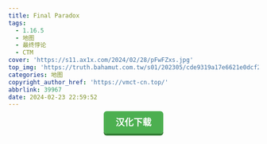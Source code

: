 ```yaml
---
title: Final Paradox
tags:
  - 1.16.5
  - 地图
  - 最终悖论
  - CTM
cover: 'https://s11.ax1x.com/2024/02/28/pFwFZxs.jpg'
top_img: 'https://truth.bahamut.com.tw/s01/202305/cde9319a17e6621e0dcf24277069d577.JPG'
categories: 地图
copyright_author_href: 'https://vmct-cn.top/'
abbrlink: 39967
date: 2024-02-23 22:59:52
---
```

<center><a style = "background-color: #4caf50;box-shadow: 0 4px #357e36;border: none;border-radius: 6px;padding: 12px 24px;font-size: 18px;font-weight: bold;color: #fff;transition: all 0.2s ease-in-out;text-decoration: none;cursor: pointer;" href=https://vmct-cn.top/map/final/index.html>汉化下载</a></center>